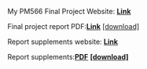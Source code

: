My PM566 Final Project Website: [**Link**](https://yating-zeng.github.io/PM566_Final_Project_/Final_Project.html)

Final project report PDF:[**Link**](https://github.com/yating-zeng/PM566_Final_Project_/blob/main/Report.pdf)       [[download]](https://github.com/yating-zeng/PM566_Final_Project_/raw/main/Report.pdf)

Report supplements website: [**Link**](https://yating-zeng.github.io/PM566_FinalProject_/Final_Project_Supplements.html)

Report supplements:[**PDF**](https://github.com/yating-zeng/PM566_Final_Project_/blob/main/Supplements.pdf) [**[download]**](https://github.com/yating-zeng/PM566_Final_Project_/raw/main/Supplements.pdf)